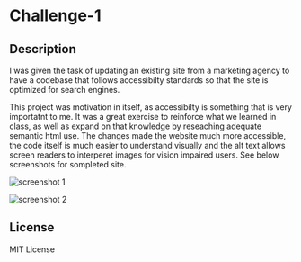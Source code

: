 # Challenge-1

## Description


I was given the task of updating an existing site from a marketing agency to have a codebase that follows accessibilty standards so that the site is optimized for search engines. 

This project was motivation in itself, as accessibilty is something that is very importatnt to me. It was a great exercise to reinforce what we learned in class, as well as expand on that knowledge by reseaching adequate semantic html use. The changes made the website much more accessible, the code itself is much easier to understand visually and the alt text allows screen readers to interperet images for vision impaired users. See below screenshots for sompleted site.

![screenshot 1](.assets/images/challenge_1-1.png)

![screenshot 2](.assets/images/challenge_1-2.png)


## License

MIT License
